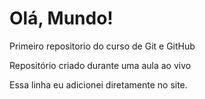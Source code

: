# Olá, Mundo!
 Primeiro repositorio do curso de Git e GitHub

 Repositório criado durante uma aula ao vivo

 Essa linha eu adicionei diretamente no site.
